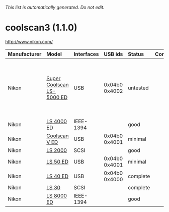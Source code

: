 _This list is automatically generated. Do not edit._

# coolscan3 (1.1.0) #
http://www.nikon.com/

| **Manufacturer** | **Model** | **Interfaces** | **USB ids** | **Status** | **Comment** | **URL** |
|:-----------------|:----------|:---------------|:------------|:-----------|:------------|:--------|
|Nikon|[Super Coolscan LS-5000 ED](Coolscan3SuperCoolscanLS5000ED.md)|USB|0x04b0 0x4002|untested|  |May work, similar to LS 50 ED, but untested. Please tell us if it works.|
|Nikon|[LS 4000 ED](Coolscan3LS4000ED.md)|IEEE-1394|  |good|  |  |
|Nikon|[Coolscan V ED](Coolscan3CoolscanVED.md)|USB|0x04b0 0x4001|minimal|  |  |
|Nikon|[LS 2000](Coolscan3LS2000.md)|SCSI|  |good|  |  |
|Nikon|[LS 50 ED](Coolscan3LS50ED.md)|USB|0x04b0 0x4001|minimal|  |  |
|Nikon|[LS 40 ED](Coolscan3LS40ED.md)|USB|0x04b0 0x4000|complete|  |  |
|Nikon|[LS 30](Coolscan3LS30.md)|SCSI|  |complete|  |  |
|Nikon|[LS 8000 ED](Coolscan3LS8000ED.md)|IEEE-1394|  |good|  |  |
